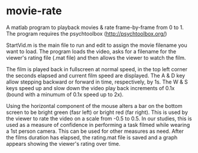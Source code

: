 # movie-rate

A matlab program to playback movies & rate frame-by-frame from 0 to 1.
The program requires the psychtoolbox (http://psychtoolbox.org/)

StartVid.m is the main file to run and edit to assign the movie filename you want
to load. The program loads the video, asks for a filename for the viewer's
rating file (.mat file) and then allows the viewer to watch the film.

The film is played back in fullscreen at normal speed, in the top left corner the seconds
elapsed and current film speed are displayed. The A & D key allow stepping backward or
forward in time, respectively, by 1s.  The W & S keys speed up and slow down the video
play back increments of 0.1x (bound with a minumum of 0.1x speed up to 2x).

Using the horizontal component of the mouse alters a bar on the bottom screen to be
bright green (fasr left) or bright red (far right).  This is used by the viewer
to rate the video on a scale from -0.5 to 0.5. In our studies, this is used
as a measure of confidence in performing a task filmed while wearing a 1st person camera.
This can be used for other measures as need.  After the films duration has elapsed,
the rating.mat file is saved and a graph appears showing the viewer's rating over time.
